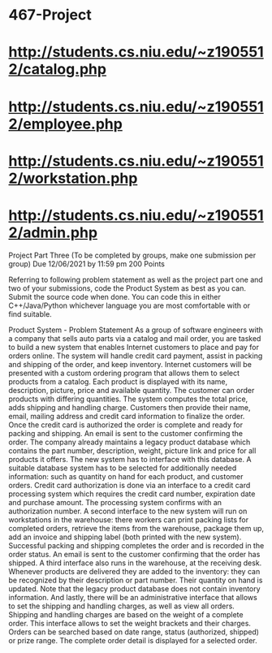 # 467-Project
# http://students.cs.niu.edu/~z1905512/catalog.php
# http://students.cs.niu.edu/~z1905512/employee.php
# http://students.cs.niu.edu/~z1905512/workstation.php
# http://students.cs.niu.edu/~z1905512/admin.php

Project Part Three
(To be completed by groups, make one submission per group)
Due 12/06/2021 by 11:59 pm
200 Points

Referring to following problem statement as well as the project part one and two of your submissions, code the Product System as best as you can.  
Submit the source code when done.  You can code this in either C++/Java/Python whichever language you are most comfortable with or find suitable.

Product System - Problem Statement
As a group of software engineers with a company that sells auto parts via a catalog and mail order, you are tasked to build a new system that enables Internet customers to place and pay for orders online. The system will handle credit card payment, assist in packing and shipping of the order, and keep inventory.
Internet customers will be presented with a custom ordering program that allows them to select products from a catalog. Each product is displayed with its name, description, picture, price and available quantity. The customer can order products with differing quantities. The system computes the total price, adds shipping and handling charge. Customers then provide their name, email, mailing address and credit card information to finalize the order. Once the credit card is authorized the order is complete and ready for packing and shipping. An email is sent to the customer confirming the order.
The company already maintains a legacy product database which contains the part number, description, weight, picture link and price for all products it offers. The new system has to interface with this database. A suitable database system has to be selected for additionally needed information: such as quantity on hand for each product, and customer orders.
Credit card authorization is done via an interface to a credit card processing system which requires the credit card number, expiration date and purchase amount. The processing system confirms with an authorization number.
A second interface to the new system will run on workstations in the warehouse: there workers can print packing lists for completed orders, retrieve the items from the warehouse, package them up, add an invoice and shipping label (both printed with the new system). Successful packing and shipping completes the order and is recorded in the order status. An email is sent to the customer confirming that the order has shipped.
A third interface also runs in the warehouse, at the receiving desk. Whenever products are delivered they are added to the inventory: they can be recognized by their description or part number. Their quantity on hand is updated. Note that the legacy product database does not contain inventory information.
And lastly, there will be an administrative interface that allows to set the shipping and handling charges, as well as view all orders. Shipping and handling charges are based on the weight of a complete order. This interface allows to set the weight brackets and their charges. Orders can be searched based on date range, status (authorized, shipped) or prize range. The complete order detail is displayed for a selected order.
